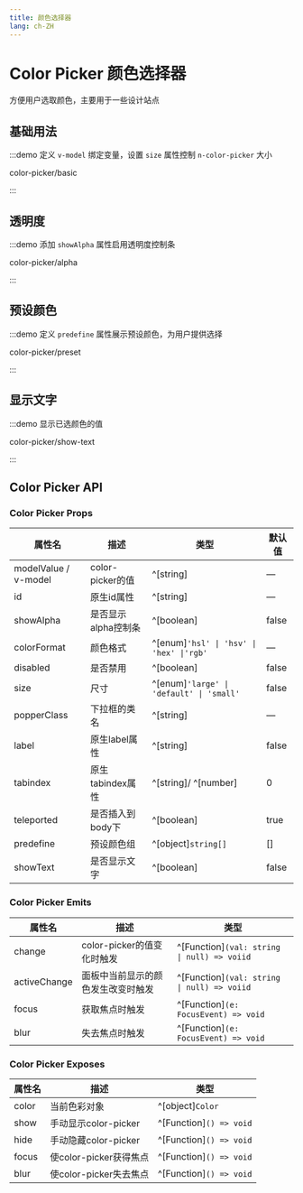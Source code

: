 ```yaml
---
title: 颜色选择器
lang: ch-ZH
---
```


# Color Picker 颜色选择器

方便用户选取颜色，主要用于一些设计站点

## 基础用法

:::demo 定义 `v-model` 绑定变量，设置 `size` 属性控制 `n-color-picker` 大小

color-picker/basic

:::

## 透明度

:::demo 添加 `showAlpha` 属性启用透明度控制条

color-picker/alpha

:::

## 预设颜色

:::demo 定义 `predefine` 属性展示预设颜色，为用户提供选择

color-picker/preset

:::

## 显示文字

:::demo 显示已选颜色的值

color-picker/show-text

:::

## Color Picker API

### Color Picker Props

| 属性名               | 描述                | 类型                                     | 默认值 |
| -------------------- | ------------------- | ---------------------------------------- | ------ |
| modelValue / v-model | color-picker的值    | ^[string]                                | —      |
| id                   | 原生id属性          | ^[string]                                | —      |
| showAlpha            | 是否显示alpha控制条 | ^[boolean]                               | false  |
| colorFormat          | 颜色格式            | ^[enum]`'hsl' \| 'hsv' \| 'hex' \|'rgb'` | —      |
| disabled             | 是否禁用            | ^[boolean]                               | false  |
| size                 | 尺寸                | ^[enum]`'large' \| 'default' \| 'small'` | false  |
| popperClass          | 下拉框的类名        | ^[string]                                | —      |
| label                | 原生label属性       | ^[string]                                | false  |
| tabindex             | 原生tabindex属性    | ^[string]/ ^[number]                     | 0      |
| teleported           | 是否插入到body下    | ^[boolean]                               | true   |
| predefine            | 预设颜色组          | ^[object]`string[]`                      | []     |
| showText             | 是否显示文字        | ^[boolean]                               | false  |

### Color Picker Emits

| 属性名       | 描述                               | 类型                                        |
| ------------ | ---------------------------------- | ------------------------------------------- |
| change       | color-picker的值变化时触发         | ^[Function]`(val: string \| null) => voiid` |
| activeChange | 面板中当前显示的颜色发生改变时触发 | ^[Function]`(val: string \| null) => voiid` |
| focus        | 获取焦点时触发                     | ^[Function]`(e: FocusEvent) => void`        |
| blur         | 失去焦点时触发                     | ^[Function]`(e: FocusEvent) => void`        |

### Color Picker Exposes

| 属性名 | 描述                   | 类型                    |
| ------ | ---------------------- | ----------------------- |
| color  | 当前色彩对象           | ^[object]`Color`        |
| show   | 手动显示color-picker   | ^[Function]`() => void` |
| hide   | 手动隐藏color-picker   | ^[Function]`() => void` |
| focus  | 使color-picker获得焦点 | ^[Function]`() => void` |
| blur   | 使color-picker失去焦点 | ^[Function]`() => void` |
